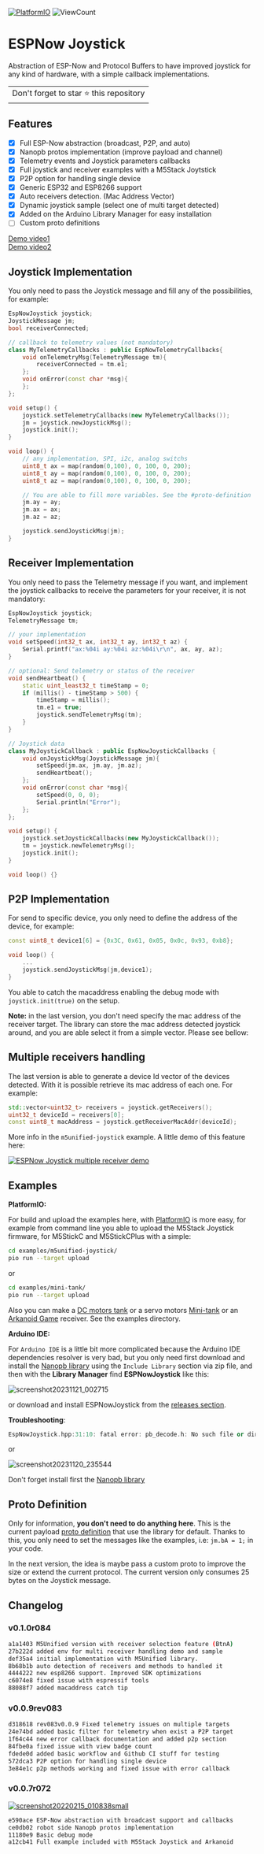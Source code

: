 [![PlatformIO](https://github.com/hpsaturn/espnow-joystick/workflows/PlatformIO/badge.svg)](https://github.com/hpsaturn/espnow-joystick/actions/) ![ViewCount](https://views.whatilearened.today/views/github/hpsaturn/espnow-joystick.svg) 

# ESPNow Joystick

Abstraction of ESP-Now and Protocol Buffers to have improved joystick for any kind of hardware, with a simple callback implementations.

<table>
  <tr>
    <td>
      Don't forget to star ⭐ this repository
    </td>
  </tr>
</table>

## Features

- [x] Full ESP-Now abstraction (broadcast, P2P, and auto)
- [x] Nanopb protos implementation (improve payload and channel)
- [x] Telemetry events and Joystick parameters callbacks
- [x] Full joystick and receiver examples with a M5Stack Joytstick
- [x] P2P option for handling single device
- [x] Generic ESP32 and ESP8266 support
- [x] Auto receivers detection. (Mac Address Vector)
- [x] Dynamic joystick sample (select one of multi target detected)
- [x] Added on the Arduino Library Manager for easy installation
- [ ] Custom proto definitions

[Demo video1](https://www.youtube.com/watch?v=pZbMmkq8tUw)  
[Demo video2](https://youtu.be/FcnYnp4PD0Y?si=3FyaXl4QsYyuY-1y)

## Joystick Implementation

You only need to pass the Joystick message and fill any of the possibilities, for example:

```cpp
EspNowJoystick joystick;
JoystickMessage jm;
bool receiverConnected;

// callback to telemetry values (not mandatory)
class MyTelemetryCallbacks : public EspNowTelemetryCallbacks{
    void onTelemetryMsg(TelemetryMessage tm){
        receiverConnected = tm.e1;
    };
    void onError(const char *msg){
    };
};

void setup() {
    joystick.setTelemetryCallbacks(new MyTelemetryCallbacks());
    jm = joystick.newJoystickMsg();
    joystick.init();
}

void loop() {
    // any implementation, SPI, i2c, analog switchs
    uint8_t ax = map(random(0,100), 0, 100, 0, 200);  
    uint8_t ay = map(random(0,100), 0, 100, 0, 200);
    uint8_t az = map(random(0,100), 0, 100, 0, 200);

    // You are able to fill more variables. See the #proto-definition
    jm.ay = ay;
    jm.ax = ax;
    jm.az = az;

    joystick.sendJoystickMsg(jm);
}
```

## Receiver Implementation

You only need to pass the Telemetry message if you want, and implement the joystick callbacks to receive the parameters for your receiver, it is not mandatory:

```cpp
EspNowJoystick joystick;
TelemetryMessage tm;

// your implementation
void setSpeed(int32_t ax, int32_t ay, int32_t az) {
    Serial.printf("ax:%04i ay:%04i az:%04i\r\n", ax, ay, az);
}

// optional: Send telemetry or status of the receiver
void sendHeartbeat() {
    static uint_least32_t timeStamp = 0;
    if (millis() - timeStamp > 500) {
        timeStamp = millis();
        tm.e1 = true;
        joystick.sendTelemetryMsg(tm);
    }
}

// Joystick data
class MyJoystickCallback : public EspNowJoystickCallbacks {
    void onJoystickMsg(JoystickMessage jm){
        setSpeed(jm.ax, jm.ay, jm.az);
        sendHeartbeat();
    };
    void onError(const char *msg){
        setSpeed(0, 0, 0);
        Serial.println("Error");
    };
};

void setup() {
    joystick.setJoystickCallbacks(new MyJoystickCallback());
    tm = joystick.newTelemetryMsg();
    joystick.init();
}

void loop() {}
```

## P2P Implementation

For send to specific device, you only need to define the address of the device, for example:

```cpp
const uint8_t device1[6] = {0x3C, 0x61, 0x05, 0x0c, 0x93, 0xb8};

void loop() {
    ...
    joystick.sendJoystickMsg(jm,device1); 
}
```

You able to catch the macaddress enabling the debug mode with `joystick.init(true)` on the setup.  

**Note:** in the last version, you don't need specify the mac address of the receiver target. The library can store the mac address detected joystick around, and you are able select it from a simple vector. Please see bellow:

## Multiple receivers handling

The last version is able to generate a device Id vector of the devices detected. With it is possible retrieve its mac address of each one. For example:

```cpp
std::vector<uint32_t> receivers = joystick.getReceivers();
uint32_t deviceId = receivers[0];
const uint8_t macAddress = joystick.getReceiverMacAddr(deviceId);
```

More info in the `m5unified-joystick` example. A little demo of this feature here:

[![ESPNow Joystick multiple receiver demo](https://github-production-user-asset-6210df.s3.amazonaws.com/423856/282314318-c4a59c87-6d21-4183-ac82-f89c8e1bc470.jpg)](https://youtu.be/FcnYnp4PD0Y)

## Examples

**PlatformIO:**  

For build and upload the examples here, with [PlatformIO](https://platformio.org/) is more easy, for example from command line you able to upload the M5Stack Joystick firmware, for M5StickC and M5StickCPlus with a simple:

```bash
cd examples/m5unified-joystick/
pio run --target upload
```

or  

```bash
cd examples/mini-tank/
pio run --target upload
```

Also you can make a [DC motors tank](https://github.com/hpsaturn/espnow-joystick/blob/master/examples/robot) or a servo motors [Mini-tank](https://github.com/hpsaturn/mini-tank#readme) or an [Arkanoid Game](https://github.com/hpsaturn/espnow-joystick/blob/master/examples/arkanoid) receiver. See the examples directory.

**Arduino IDE:**

For `Arduino IDE` is a little bit more complicated because the Arduino IDE dependencies resolver is very bad, but you only need first download and install the [Nanopb library](https://github.com/nanopb/nanopb/releases/tag/nanopb-0.4.8) using the `Include Library` section via zip file, and then with the **Library Manager** find **ESPNowJoystick** like this:

![screenshot20231121_002715](https://github.com/hpsaturn/espnow-joystick/assets/423856/b655efdb-9dfb-411d-b265-a7398a1b9065)  

or download and install ESPNowJoystick from the [releases section](https://github.com/hpsaturn/espnow-joystick/releases).

**Troubleshooting**:

```cpp
EspNowJoystick.hpp:31:10: fatal error: pb_decode.h: No such file or directory
```

or

![screenshot20231120_235544](https://github.com/hpsaturn/espnow-joystick/assets/423856/b6523921-efe3-40de-8b33-f0b730c9113a)

Don't forget install first the [Nanopb library](https://github.com/nanopb/nanopb/releases/tag/nanopb-0.4.8)

## Proto Definition

Only for information, **you don't need to do anything here**. This is the current payload [proto definition](https://github.com/hpsaturn/espnow-joystick/blob/master/src/comm.proto) that use the library for default. Thanks to this, you only need to set the messages like the examples, i.e: `jm.bA = 1;` in your code.

In the next version, the idea is maybe pass a custom proto to improve the size or extend the current protocol. The current version only consumes 25 bytes on the Joystick message.

## Changelog

### v0.1.0r084

```bash
a1a1403 M5Unified version with receiver selection feature (BtnA)
27b222d added env for multi receiver handling demo and sample
def35a4 initial implementation with M5Unified library.
8b68b1b auto detection of receivers and methods to handled it
4444222 new esp8266 support. Improved SDK optimizations
c6074e8 fixed issue with espressif tools
88088f7 added macaddress catch tip
```

### v0.0.9rev083

```bash
d318618 rev083v0.0.9 Fixed telemetry issues on multiple targets
24e74bd added basic filter for telemetry when exist a P2P target
1f64c44 new error callback documentation and added p2p section
84fbe0a fixed issue with view badge count
fdede0d added basic workflow and Github CI stuff for testing
572dca3 P2P option for handling single device
3e84e1c p2p methods working and fixed issue with error callback
```

### v0.0.7r072

[![screenshot20220215_010838small](https://user-images.githubusercontent.com/423856/154026452-cd96ca60-f828-4463-8909-a6da1e114667.jpg)](https://www.youtube.com/watch?v=pZbMmkq8tUw)

```bash
e590ace ESP-Now abstraction with broadcast support and callbacks  
ce0db02 robot side Nanopb protos implementation
11180e9 Basic debug mode  
a12cb41 Full example included with M5Stack Joystick and Arkanoid
```
